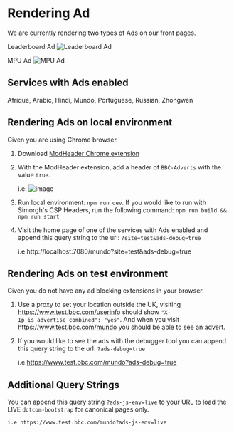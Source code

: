 # Rendering Ad

We are currently rendering two types of Ads on our front pages.

Leaderboard Ad
![Leaderboard Ad
](https://user-images.githubusercontent.com/30599794/90142128-eb7c7080-dd73-11ea-8c68-f47b27f56620.png)

MPU Ad
![MPU Ad](https://user-images.githubusercontent.com/30599794/90142048-cee03880-dd73-11ea-92f7-1f1c9098d228.png)

## Services with Ads enabled

Afrique, Arabic, Hindi, Mundo, Portuguese, Russian, Zhongwen

## Rendering Ads on local environment

Given you are using Chrome browser.

1. Download [ModHeader Chrome extension](https://www.google.com/search?q=modheader+chrome+pass+boolean&rlz=1C5CHFA_enGB762GB762&oq=modheader&aqs=chrome.0.69i59l2j69i57j69i60j69i61j69i60j69i65l2.1039j0j7&sourceid=chrome&ie=UTF-8)
2. With the ModHeader extension, add a header of `BBC-Adverts` with the value `true`.

   i.e: ![image](https://user-images.githubusercontent.com/30599794/90151074-40bd7f80-dd7e-11ea-985d-902ed04641ac.png)

3. Run local environment: `npm run dev`. If you would like to run with Simorgh's CSP Headers, run the following command: `npm run build && npm run start`
4. Visit the home page of one of the services with Ads enabled and append this query string to the url: `?site=test&ads-debug=true`

   i.e http://localhost:7080/mundo?site=test&ads-debug=true

## Rendering Ads on test environment

Given you do not have any ad blocking extensions in your browser.

1. Use a proxy to set your location outside the UK, visiting https://www.test.bbc.com/userinfo should show `"X-Ip_is_advertise_combined": "yes"`. And when you visit https://www.test.bbc.com/mundo you should be able to see an advert.

2. If you would like to see the ads with the debugger tool you can append this query string to the url: `?ads-debug=true`

   i.e https://www.test.bbc.com/mundo?ads-debug=true

## Additional Query Strings

You can append this query string `?ads-js-env=live` to your URL to load the LIVE `dotcom-bootstrap` for canonical pages only.

    i.e https://www.test.bbc.com/mundo?ads-js-env=live
